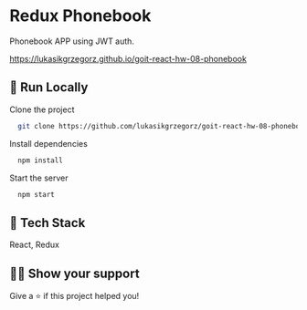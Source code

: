 #  Redux Phonebook 

Phonebook APP using JWT auth.

https://lukasikgrzegorz.github.io/goit-react-hw-08-phonebook

## 🚀 Run Locally

Clone the project

```bash
  git clone https://github.com/lukasikgrzegorz/goit-react-hw-08-phonebook
```

Install dependencies

```bash
  npm install
```

Start the server

```bash
  npm start
```

## 📝 Tech Stack

React, Redux

## 👨‍🚀 Show your support
Give a ⭐️ if this project helped you!
